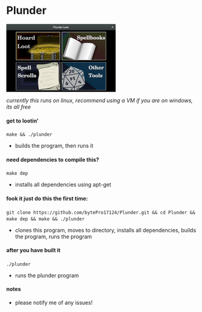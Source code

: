 # Plunder

<img src="plunder_screenshot_main_menu.png" height="180px" align="center">

*currently this runs on linux, recommend using a VM if you are on windows, its all free*

#### get to lootin'

````make && ./plunder````

* builds the program, then runs it

#### need dependencies to compile this?

````make dep````

* installs all dependencies using apt-get

#### fook it just do this the first time:

````git clone https://github.com/bytePro17124/Plunder.git && cd Plunder && make dep && make && ./plunder```` 

* clones this program, moves to directory, installs all dependencies, builds the program, runs the program

#### after you have built it

````./plunder```` 

* runs the plunder program

#### notes

* please notify me of any issues!
